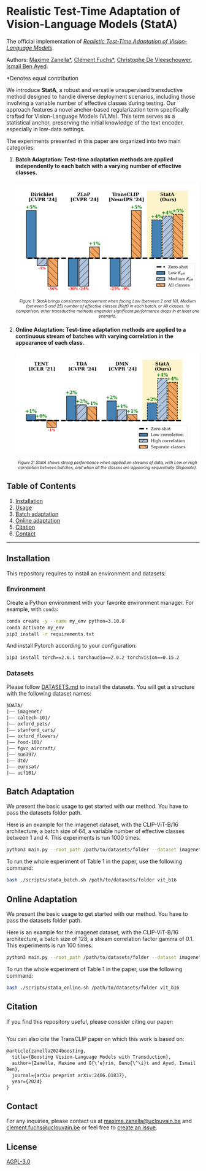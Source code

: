 # Realistic Test-Time Adaptation of Vision-Language Models (StatA)
The official implementation of [*Realistic Test-Time Adaptation of Vision-Language Models*]().

Authors:
[Maxime Zanella*](https://scholar.google.com/citations?user=FIoE9YIAAAAJ&hl=fr&oi=ao),
[Clément Fuchs*](https://scholar.google.com/citations?user=ZXWUJ4QAAAAJ&hl=fr&oi=ao),
[Christophe De Vleeschouwer](https://scholar.google.ca/citations?user=xb3Zc3cAAAAJ&hl=en),
[Ismail Ben Ayed](https://scholar.google.com/citations?user=29vyUccAAAAJ&hl=fr&oi=ao).

*Denotes equal contribution

We introduce **StatA**, a robust and versatile unsupervised transductive method designed to handle diverse deployment scenarios, including those involving a variable number of effective classes during testing. Our approach features a novel anchor-based regularization term specifically crafted for Vision-Language Models (VLMs). This term serves as a statistical anchor, preserving the initial knowledge of the text encoder, especially in low-data settings.

The experiments presented in this paper are organized into two main categories:  

1. **Batch Adaptation: Test-time adaptation methods are applied independently to each batch with a varying number of effective classes.** 

   <div align="center" style="margin-top:20px; margin-bottom:20px;">
      <img src="summary_batch.png" alt="Batch Adaptation" width="500">
      <p style="font-size:75%;"><em>Figure 1: StatA brings consistent improvement when facing Low (between 2 and 10), Medium (between 5 and 25) number of effective classes (Keff) in each batch, or All classes. In comparison, other transductive methods engender significant performance drops in at least one scenario.</em></p>
   </div>

2. **Online Adaptation: Test-time adaptation methods are applied to a continuous stream of batches with varying correlation in the appearance of each class.**  

   <div align="center" style="margin-top:20px; margin-bottom:20px;">
      <img src="summary_online.png" alt="Online Adaptation" width="500">
      <p style="font-size:75%;"><em>Figure 2: StatA shows strong performance when applied on streams of data, with Low or High correlation between batches, and when all the classes are appearing sequentially (Separate).</em></p>
   </div>







## Table of Contents

1. [Installation](#installation) 
2. [Usage](#usage)
3. [Batch adaptation](#batch-adaptation)
4. [Online adaptation](#online-adaptation)
5. [Citation](#citation)
6. [Contact](#contact) 


---

## Installation
This repository requires to install an environment and datasets:
### Environment
Create a Python environment with your favorite environment manager. For example, with `conda`: 
```bash
conda create -y --name my_env python=3.10.0
conda activate my_env
pip3 install -r requirements.txt
```
And install Pytorch according to your configuration:
```bash
pip3 install torch==2.0.1 torchaudio==2.0.2 torchvision==0.15.2
```
### Datasets
Please follow [DATASETS.md](DATASETS.md) to install the datasets.
You will get a structure with the following dataset names:
```
$DATA/
|–– imagenet/
|–– caltech-101/
|–– oxford_pets/
|–– stanford_cars/
|–– oxford_flowers/
|–– food-101/
|–– fgvc_aircraft/
|–– sun397/
|–– dtd/
|–– eurosat/
|–– ucf101/
```

## Batch Adaptation
We present the basic usage to get started with our method. You have to pass the datasets folder path.

Here is an example for the imagenet dataset, with the CLIP-ViT-B/16 architecture, a batch size of 64, a variable number of effective classes between 1 and 4. This experiments is run 1000 times.
```bash
python3 main.py --root_path /path/to/datasets/folder --dataset imagenet --method StatA --backbone vit_b16 --batch_size 64 --num_class_eff_min 1 --num_class_eff_max 4 --n_tasks 1000
```

To run the whole experiment of Table 1 in the paper, use the following command:
```bash
bash ./scripts/stata_batch.sh /path/to/datasets/folder vit_b16
```

## Online Adaptation
We present the basic usage to get started with our method. You have to pass the datasets folder path.

Here is an example for the imagenet dataset, with the CLIP-ViT-B/16 architecture, a batch size of 128, a stream correlation factor gamma of 0.1. This experiments is run 100 times.
```bash
python3 main.py --root_path /path/to/datasets/folder --dataset imagenet --method StatA --backbone vit_b16 --batch_size 64 --online --gamma 0.1 --n_tasks 100
```

To run the whole experiment of Table 1 in the paper, use the following command:
```bash
bash ./scripts/stata_online.sh /path/to/datasets/folder vit_b16
```


## Citation

If you find this repository useful, please consider citing our paper:
```

```

You can also cite the TransCLIP paper on which this work is based on:
```
@article{zanella2024boosting,
  title={Boosting Vision-Language Models with Transduction},
  author={Zanella, Maxime and G{\'e}rin, Beno{\^\i}t and Ayed, Ismail Ben},
  journal={arXiv preprint arXiv:2406.01837},
  year={2024}
}
```

## Contact

For any inquiries, please contact us at [maxime.zanella@uclouvain.be](mailto:maxime.zanella@uclouvain.be) and [clement.fuchs@uclouvain.be](mailto:clement.fuchs@uclouvain.be) or feel free to [create an issue](https://github.com/MaxZanella/StatA/issues).


## License
[AGPL-3.0](https://github.com/MaxZanella/StatA/blob/main/LICENSE)
